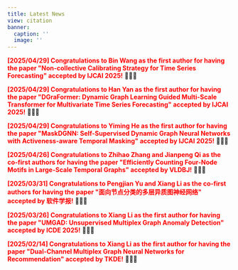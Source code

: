```yaml
---
title: Latest News
view: citation
banner:
  caption: ''
  image: ''
---
```


<span style="color:rgb(255, 0, 0);">**[2025/04/29] Congratulations to Bin Wang as the first author for having the paper \"Non-collective Calibrating Strategy for Time Series Forecasting\" accepted by IJCAI 2025!**</span> 🎉🎉🎉     

<span style="color:rgb(255, 0, 0);">**[2025/04/29] Congratulations to Han Yan as the first author for having the paper \"DGraFormer: Dynamic Graph Learning Guided Multi-Scale Transformer for Multivariate Time Series Forecasting\" accepted by IJCAI 2025!**</span> 🎉🎉🎉     

<span style="color:rgb(255, 0, 0);">**[2025/04/29] Congratulations to Yiming He as the first author for having the paper \"MaskDGNN: Self-Supervised Dynamic Graph Neural Networks with Activeness-aware Temporal Masking\" accepted by IJCAI 2025!**</span> 🎉🎉🎉     
    
<span style="color:rgb(255, 0, 0);">**[2025/04/26] Congratulations to Zhihao Zhang and Jianpeng Qi as the co-first authors for having the paper \"Efficiently Counting Four-Node Motifs in Large-Scale Temporal Graphs\" accepted by VLDBJ!**</span> 🎉🎉🎉     
     
<span style="color:rgb(255, 0, 0);">**[2025/03/31] Congratulations to Pengjian Yu and Xiang Li as the co-first authors for having the paper \"面向节点分类的多层异质图神经网络\" accepted by 软件学报!**</span> 🎉🎉🎉     
    
<span style="color:rgb(255, 0, 0);">**[2025/03/26] Congratulations to Xiang Li as the first author for having the paper \"UMGAD: Unsupervised Multiplex Graph Anomaly Detection\" accepted by ICDE 2025!**</span> 🎉🎉🎉     
     
<span style="color:rgb(255, 0, 0);">**[2025/02/14] Congratulations to Xiang Li as the first author for having the paper \"Dual-Channel Multiplex Graph Neural Networks for Recommendation\" accepted by TKDE!**</span> 🎉🎉🎉     
